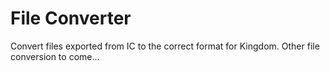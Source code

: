 # File Converter


Convert files exported from IC to the correct format for Kingdom. Other file conversion to come...
